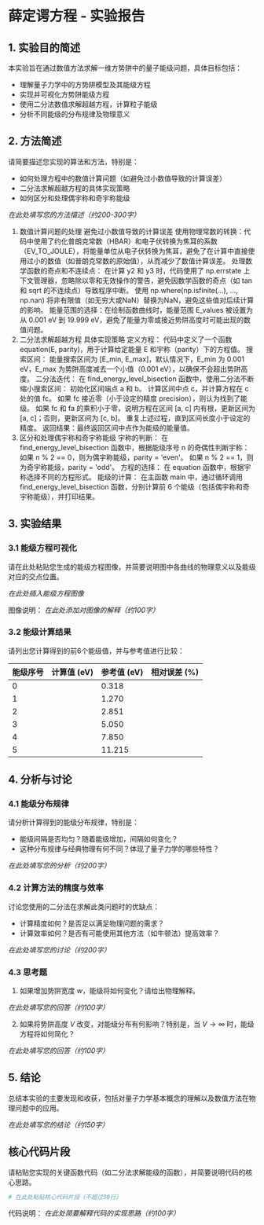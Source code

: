 # 薛定谔方程 - 实验报告

## 1. 实验目的简述

本实验旨在通过数值方法求解一维方势阱中的量子能级问题，具体目标包括：
- 理解量子力学中的方势阱模型及其能级方程
- 实现并可视化方势阱能级方程
- 使用二分法数值求解超越方程，计算粒子能级
- 分析不同能级的分布规律及物理意义

## 2. 方法简述

请简要描述您实现的算法和方法，特别是：
- 如何处理方程中的数值计算问题（如避免过小数值导致的计算误差）
- 二分法求解超越方程的具体实现策略
- 如何区分和处理偶宇称和奇宇称能级

_在此处填写您的方法描述（约200-300字）_
1. 数值计算问题的处理
避免过小数值导致的计算误差
使用物理常数的转换：代码中使用了约化普朗克常数（HBAR）和电子伏转换为焦耳的系数（EV_TO_JOULE），将能量单位从电子伏转换为焦耳，避免了在计算中直接使用过小的数值（如普朗克常数的原始值），从而减少了数值计算误差。
处理数学函数的奇点和不连续点：
在计算 y2 和 y3 时，代码使用了 np.errstate 上下文管理器，忽略除以零和无效操作的警告，避免因数学函数的奇点（如 tan 和 sqrt 的不连续点）导致程序中断。
使用 np.where(np.isfinite(...), ..., np.nan) 将非有限值（如无穷大或NaN）替换为NaN，避免这些值对后续计算的影响。
能量范围的选择：在绘制函数曲线时，能量范围 E_values 被设置为从 0.001 eV 到 19.999 eV，避免了能量为零或接近势阱高度时可能出现的数值问题。
2. 二分法求解超越方程
具体实现策略
定义方程：
代码中定义了一个函数 equation(E, parity)，用于计算给定能量 E 和宇称（parity）下的方程值。
搜索区间：
能量搜索区间为 [E_min, E_max]，默认情况下，E_min 为 0.001 eV，E_max 为势阱高度减去一个小值（0.001 eV），以确保不会超出势阱高度。
二分法迭代：
在 find_energy_level_bisection 函数中，使用二分法不断缩小搜索区间：
初始化区间端点 a 和 b。
计算区间中点 c，并计算方程在 c 处的值 fc。
如果 fc 接近零（小于设定的精度 precision），则认为找到了能级。
如果 fc 和 fa 的乘积小于零，说明方程在区间 [a, c] 内有根，更新区间为 [a, c]；否则，更新区间为 [c, b]。
重复上述过程，直到区间长度小于设定的精度。
返回结果：最终返回区间中点作为能级的能量值。
3. 区分和处理偶宇称和奇宇称能级
宇称的判断：
在 find_energy_level_bisection 函数中，根据能级序号 n 的奇偶性判断宇称：
如果 n % 2 == 0，则为偶宇称能级，parity = 'even'。
如果 n % 2 == 1，则为奇宇称能级，parity = 'odd'。
方程的选择：
在 equation 函数中，根据宇称选择不同的方程形式。
能级的计算：
在主函数 main 中，通过循环调用 find_energy_level_bisection 函数，分别计算前 6 个能级（包括偶宇称和奇宇称能级），并打印结果。
## 3. 实验结果

### 3.1 能级方程可视化

请在此处粘贴您生成的能级方程图像，并简要说明图中各曲线的物理意义以及能级对应的交点位置。

_在此处插入能级方程图像_

图像说明：
_在此处添加对图像的解释（约100字）_

### 3.2 能级计算结果

请列出您计算得到的前6个能级值，并与参考值进行比较：

| 能级序号 | 计算值 (eV) | 参考值 (eV) | 相对误差 (%) |
|---------|------------|------------|-------------|
| 0       |            | 0.318      |             |
| 1       |            | 1.270      |             |
| 2       |            | 2.851      |             |
| 3       |            | 5.050      |             |
| 4       |            | 7.850      |             |
| 5       |            | 11.215     |             |

## 4. 分析与讨论

### 4.1 能级分布规律

请分析计算得到的能级分布规律，特别是：
- 能级间隔是否均匀？随着能级增加，间隔如何变化？
- 这种分布规律与经典物理有何不同？体现了量子力学的哪些特性？

_在此处填写您的分析（约200字）_

### 4.2 计算方法的精度与效率

讨论您使用的二分法在求解此类问题时的优缺点：
- 计算精度如何？是否足以满足物理问题的需求？
- 计算效率如何？是否有可能使用其他方法（如牛顿法）提高效率？

_在此处填写您的讨论（约200字）_

### 4.3 思考题

1. 如果增加势阱宽度 $w$，能级将如何变化？请给出物理解释。

_在此处填写您的回答（约100字）_

2. 如果将势阱高度 $V$ 改变，对能级分布有何影响？特别是，当 $V \to \infty$ 时，能级方程将如何简化？

_在此处填写您的回答（约100字）_

## 5. 结论

总结本实验的主要发现和收获，包括对量子力学基本概念的理解以及数值方法在物理问题中的应用。

_在此处填写您的结论（约150字）_

## 核心代码片段

请粘贴您实现的关键函数代码（如二分法求解能级的函数），并简要说明代码的核心思路。

```python
# 在此处粘贴核心代码片段（不超过30行）
```

代码说明：
_在此处简要解释代码的实现思路（约100字）_
